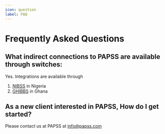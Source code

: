 ```yaml
---
icon: question
label: FAQ
---
```

# Frequently Asked Questions

## What indirect connections to PAPSS are available through switches:

Yes. Integrations are available through 
1. [NIBSS](https://vi-nibsssandbox.nibss-plc.com.ng/) in Nigeria 
2. [GHIBBS](https://www.ghipss.net/index.php) in Ghana

## As a new client interested in PAPSS, How do I get started?

Please contact us at PAPSS at info@papss.com
